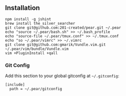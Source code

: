 ## Installation

```
npm install -g jshint
brew install the_silver_searcher
git clone git@github.com:201-created/pear.git ~/.pear
echo "source ~/.pear/bash.sh" >> ~/.bash_profile
echo "source-file ~/.pear/tmux.conf" >> ~/.tmux.conf
echo "so ~/.pear/vimrc" >> ~/.vimrc
git clone git@github.com:gmarik/Vundle.vim.git ~/.pear/vim/bundle/Vundle.vim
vim +PluginInstall +qall
```

### Git Config

Add this section to your global gitconfig at `~/.gitconfig`:

```
[include]
  path = ~/.pear/gitconfig
```
